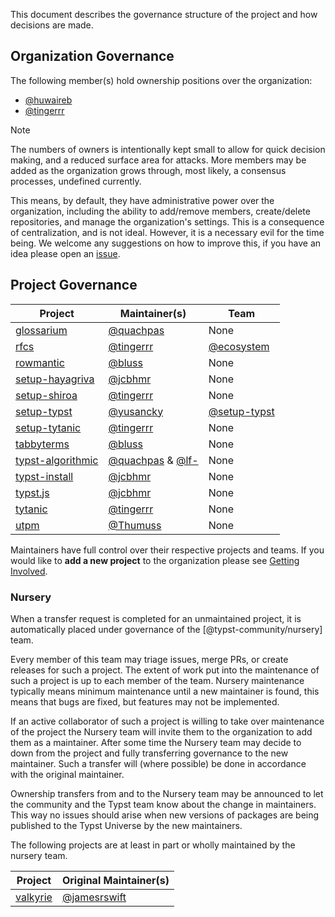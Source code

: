This document describes the governance structure of the project and how decisions are made.

## Organization Governance
The following member(s) hold ownership positions over the organization:
- [@huwaireb]
- [@tingerrr]

> [!NOTE]
> The numbers of owners is intentionally kept small to allow for quick decision making, and a reduced surface area for attacks. More members may be added as the organization grows through, most likely, a consensus processes, undefined currently.

This means, by default, they have administrative power over the organization, including the ability to add/remove members, create/delete repositories, and manage the organization's settings. This is a consequence of centralization, and is not ideal. However, it is a necessary evil for the time being. We welcome any suggestions on how to improve this, if you have an idea please open an [issue](https://github.com/typst-community/org/issues/new).

## Project Governance
| Project            | Maintainer(s)        | Team           |
| ------------------ | -------------------- | -------------- |
| [glossarium]       | [@quachpas]          | None           |
| [rfcs]             | [@tingerrr]          | [@ecosystem]   |
| [rowmantic]        | [@bluss]             | None           |
| [setup-hayagriva]  | [@jcbhmr]            | None           |
| [setup-shiroa]     | [@tingerrr]          | None           |
| [setup-typst]      | [@yusancky]          | [@setup-typst] |
| [setup-tytanic]    | [@tingerrr]          | None           |
| [tabbyterms]       | [@bluss]             | None           |
| [typst-algorithmic]| [@quachpas] & [@lf-] | None           |
| [typst-install]    | [@jcbhmr]            | None           |
| [typst.js]         | [@jcbhmr]            | None           |
| [tytanic]          | [@tingerrr]          | None           |
| [utpm]             | [@Thumuss]           | None           |

Maintainers have full control over their respective projects and teams.
If you would like to **add a new project** to the organization please see [Getting Involved](CONTRIBUTING.md#getting-involved).

### Nursery
When a transfer request is completed for an unmaintained project, it is automatically placed under governance of the [@typst-community/nursery] team.

Every member of this team may triage issues, merge PRs, or create releases for such a project.
The extent of work put into the maintenance of such a project is up to each member of the team.
Nursery maintenance typically means minimum maintenance until a new maintainer is found, this means that bugs are fixed, but features may not be implemented.

If an active collaborator of such a project is willing to take over maintenance of the project the Nursery team will invite them to the organization to add them as a maintainer.
After some time the Nursery team may decide to down from the project and fully transferring governance to the new maintainer.
Such a transfer will (where possible) be done in accordance with the original maintainer.

Ownership transfers from and to the Nursery team may be announced to let the community and the Typst team know about the change in maintainers.
This way no issues should arise when new versions of packages are being published to the Typst Universe by the new maintainers.

The following projects are at least in part or wholly maintained by the nursery team.

| Project     | Original Maintainer(s) |
| ----------- | ---------------------- |
| [valkyrie]  | [@jamesrswift]         |


[@Thumuss]: https://github.com/Thumuss
[@bluss]: https://github.com/bluss
[@huwaireb]: https://github.com/huwaireb
[@jamesrswift]: https://github.com/jamesrswift
[@jcbhmr]: https://github.com/jcbhmr
[@lf-]: https://github.com/lf-
[@quachpas]: https://github.com/quachpas
[@tingerrr]: https://github.com/tingerrr
[@yusancky]: https://github.com/yusancky

[@ecosystem]: https://github.com/orgs/typst-community/teams/ecosystem
[@nursery]: https://github.com/orgs/typst-community/teams/nursery
[@setup-typst]: https://github.com/orgs/typst-community/teams/setup-typst

[glossarium]: https://github.com/typst-community/glossarium
[rfcs]: https://github.com/typst-community/rfcs
[rowmantic]: https://github.com/typst-community/rowmantic
[setup-hayagriva]: https://github.com/typst-community/setup-hayagriva
[setup-shiroa]: https://github.com/typst-community/setup-shiroa
[setup-typst]: https://github.com/typst-community/setup-typst
[setup-tytanic]: https://github.com/typst-community/setup-tytanic
[tabbyterms]: https://github.com/typst-community/tabbyterms
[typst-algorithmic]: https://github.com/typst-community/typst-algorithmic
[typst-install]: https://github.com/typst-community/typst-install
[typst.js]: https://github.com/typst-community/typst.js
[tytanic]: https://github.com/typst-community/tytanic
[utpm]: https://github.com/typst-community/utpm
[valkyrie]: https://github.com/typst-community/valkyrie
